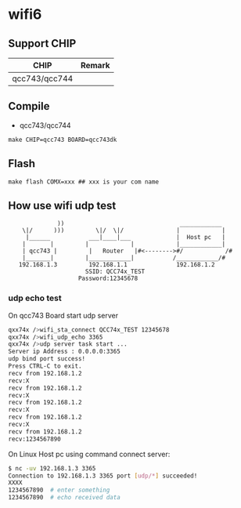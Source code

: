 # wifi6

## Support CHIP

|      CHIP        | Remark |
|:----------------:|:------:|
|qcc743/qcc744       |        |

## Compile

- qcc743/qcc744

```
make CHIP=qcc743 BOARD=qcc743dk
```

## Flash

```
make flash COMX=xxx ## xxx is your com name
```

## How use wifi udp test

```             
              ))                                 ____________
    \|/      )))         \|/  \|/               |            |
     |______           ___|____|___             |  Host pc   |
    |       |         |            |            |____________|
    | qcc743 |         |   Router   |#<-------->#/            /#
    |_______|         |____________|           /____________/#   
   192.168.1.3         192.168.1.1              192.168.1.2    
                      SSID: QCC74x_TEST
                    Password:12345678
```

### udp echo test

On qcc743 Board start udp server

```bash
qxx74x />wifi_sta_connect QCC74x_TEST 12345678
qxx74x />wifi_udp_echo 3365
qxx74x />udp server task start ...
Server ip Address : 0.0.0.0:3365
udp bind port success!
Press CTRL-C to exit.
recv from 192.168.1.2
recv:X
recv from 192.168.1.2
recv:X
recv from 192.168.1.2
recv:X
recv from 192.168.1.2
recv:X
recv from 192.168.1.2
recv:1234567890

```

On Linux Host pc using <nc> command connect server:

```bash
$ nc -uv 192.168.1.3 3365
Connection to 192.168.1.3 3365 port [udp/*] succeeded!
XXXX
1234567890  # enter something
1234567890  # echo received data

```

